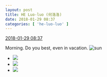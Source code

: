 ```yaml
---
layout: post
title: HE Luo-luo (何洛洛)
date: 2018-01-29 08:37
categories: [ 'he-luo-luo' ]
---
```


<div class="weibo-info">
  <a href="https://weibo.com/6117570574/G0BC5mm0X">2018-01-29 08:37</a>
</div>

Morning. Do you best, even in vacation. ![sun](https://img.t.sinajs.cn/t4/appstyle/expression/ext/normal/e5/sun.gif)

<!-- more -->

<ul class="weibo-pic-list-1">
  <li class="weibo-pic">
    <a href="//wx3.sinaimg.cn/mw690/006G0Hz8ly1fnx6h9pl37j31r01r04qp.jpg"><img src="//wx3.sinaimg.cn/thumb150/006G0Hz8ly1fnx6h9pl37j31r01r04qp.jpg"/></a>
  </li>
  <li class="weibo-pic">
    <a href="//wx1.sinaimg.cn/mw690/006G0Hz8ly1fnx6hae30uj31r01r11kx.jpg"><img src="//wx1.sinaimg.cn/thumb150/006G0Hz8ly1fnx6hae30uj31r01r11kx.jpg"/></a>
  </li>
  <li class="weibo-pic">
    <a href="//wx3.sinaimg.cn/mw690/006G0Hz8ly1fnx6hb3v43j31r01r14qp.jpg"><img src="//wx3.sinaimg.cn/thumb150/006G0Hz8ly1fnx6hb3v43j31r01r14qp.jpg"/></a>
  </li>
</ul>
